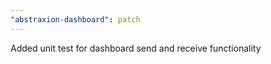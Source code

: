 ```yaml
---
"abstraxion-dashboard": patch
---
```


Added unit test for dashboard send and receive functionality
